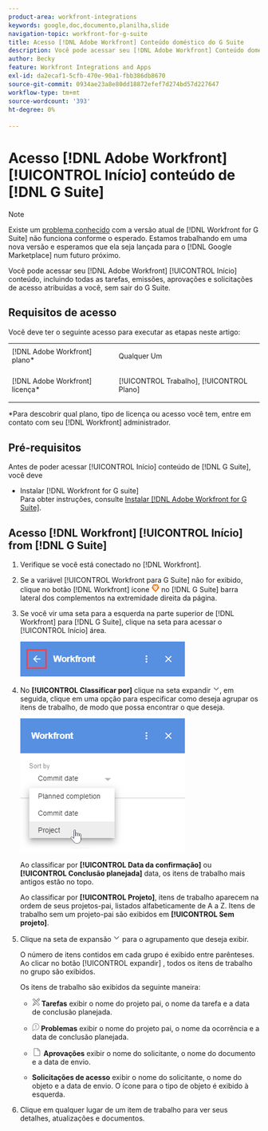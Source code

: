 ```yaml
---
product-area: workfront-integrations
keywords: google,doc,documento,planilha,slide
navigation-topic: workfront-for-g-suite
title: Acesso [!DNL Adobe Workfront] Conteúdo doméstico do G Suite
description: Você pode acessar seu [!DNL Adobe Workfront] Conteúdo doméstico, incluindo todas as tarefas, emissões, aprovações e solicitações de acesso atribuídas a você, sem sair do G Suite.
author: Becky
feature: Workfront Integrations and Apps
exl-id: da2ecaf1-5cfb-470e-90a1-fbb386db8670
source-git-commit: 0934ae23a8e80dd18872efef7d274bd57d227647
workflow-type: tm+mt
source-wordcount: '393'
ht-degree: 0%

---
```


# Acesso [!DNL Adobe Workfront] [!UICONTROL Início] conteúdo de [!DNL G Suite]

>[!NOTE]
>
>Existe um [problema conhecido](https://experienceleague.adobe.com/docs/workfront-known-issues/issues/new-workfront-experience/wf-current/wf-integrations-error-when-opening-wf-for-gsuite.html?lang=en) com a versão atual de [!DNL Workfront for G Suite] não funciona conforme o esperado. Estamos trabalhando em uma nova versão e esperamos que ela seja lançada para o [!DNL Google Marketplace] num futuro próximo.

Você pode acessar seu [!DNL Adobe Workfront] [!UICONTROL Início] conteúdo, incluindo todas as tarefas, emissões, aprovações e solicitações de acesso atribuídas a você, sem sair do G Suite.

## Requisitos de acesso

Você deve ter o seguinte acesso para executar as etapas neste artigo:

<table style="table-layout:auto"> 
 <col> 
 <col> 
 <tbody> 
  <tr> 
   <td role="rowheader">[!DNL Adobe Workfront] plano*</td> 
   <td> <p>Qualquer Um</p> </td> 
  </tr> 
  <tr> 
   <td role="rowheader">[!DNL Adobe Workfront] licença*</td> 
   <td> <p>[!UICONTROL Trabalho], [!UICONTROL Plano]</p> </td> 
  </tr> 
 </tbody> 
</table>

&#42;Para descobrir qual plano, tipo de licença ou acesso você tem, entre em contato com seu [!DNL Workfront] administrador.

## Pré-requisitos

Antes de poder acessar [!UICONTROL Início] conteúdo de [!DNL G Suite], você deve

* Instalar [!DNL Workfront for G suite]\
   Para obter instruções, consulte [Instalar [!DNL Adobe Workfront for G Suite]](../../workfront-integrations-and-apps/workfront-for-g-suite/install-workfront-for-gsuite.md).

## Acesso [!DNL Workfront] [!UICONTROL Início] from [!DNL G Suite]

1. Verifique se você está conectado no [!DNL Workfront].
1. Se a variável [!UICONTROL Workfront para G Suite] não for exibido, clique no botão [!DNL Workfront] ícone ![](assets/wf-lion-icon.png) no [!DNL G Suite] barra lateral dos complementos na extremidade direita da página.
1. Se você vir uma seta para a esquerda na parte superior de [!DNL Workfront] para [!DNL G Suite], clique na seta para acessar o [!UICONTROL Início] área.

   ![](assets/left-arrow-to-home.png)

1. No **[!UICONTROL Classificar por]** clique na seta expandir ![](assets/dropdown-arrow.png), em seguida, clique em uma opção para especificar como deseja agrupar os itens de trabalho, de modo que possa encontrar o que deseja.

   ![](assets/sort-by-area.png)

   Ao classificar por **[!UICONTROL Data da confirmação]** ou **[!UICONTROL Conclusão planejada]** data, os itens de trabalho mais antigos estão no topo.

   Ao classificar por **[!UICONTROL Projeto]**, itens de trabalho aparecem na ordem de seus projetos-pai, listados alfabeticamente de A a Z. Itens de trabalho sem um projeto-pai são exibidos em **[!UICONTROL Sem projeto]**.

1. Clique na seta de expansão ![](assets/dropdown-arrow.png) para o agrupamento que deseja exibir.

   O número de itens contidos em cada grupo é exibido entre parênteses. Ao clicar no botão [!UICONTROL expandir] , todos os itens de trabalho no grupo são exibidos.

   Os itens de trabalho são exibidos da seguinte maneira:

   * ![](assets/task-icon.png) **Tarefas** exibir o nome do projeto pai, o nome da tarefa e a data de conclusão planejada.

   * ![](assets/issue-icon.png) **Problemas** exibir o nome do projeto pai, o nome da ocorrência e a data de conclusão planejada.

   * ![](assets/document-icon.png)  **Aprovações** exibir o nome do solicitante, o nome do documento e a data de envio.
   * **Solicitações de acesso** exibir o nome do solicitante, o nome do objeto e a data de envio. O ícone para o tipo de objeto é exibido à esquerda.

1. Clique em qualquer lugar de um item de trabalho para ver seus detalhes, atualizações e documentos.
